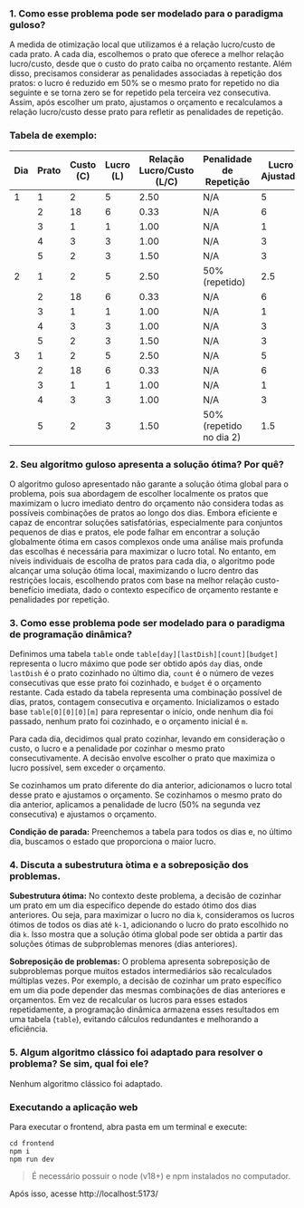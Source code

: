 ### 1. Como esse problema pode ser modelado para o paradigma guloso?

A medida de otimização local que utilizamos é a relação lucro/custo de cada prato. A cada dia, escolhemos o prato que oferece a melhor relação lucro/custo, desde que o custo do prato caiba no orçamento restante. Além disso, precisamos considerar as penalidades associadas à repetição dos pratos: o lucro é reduzido em 50% se o mesmo prato for repetido no dia seguinte e se torna zero se for repetido pela terceira vez consecutiva. Assim, após escolher um prato, ajustamos o orçamento e recalculamos a relação lucro/custo desse prato para refletir as penalidades de repetição.

### Tabela de exemplo: 

| Dia  | Prato | Custo (C) | Lucro (L) | Relação Lucro/Custo (L/C) | Penalidade de Repetição | Lucro Ajustado | Relação Lucro/Custo Ajustada | Escolhido |
|------|-------|-----------|-----------|--------------------------|-------------------------|----------------|------------------------------|-----------|
| 1    | 1     | 2         | 5         | 2.50                     | N/A                     | 5              | 2.50                         | Sim       |
|     | 2     | 18        | 6         | 0.33                     | N/A                     | 6              | 0.33                         | Não       |
|     | 3     | 1         | 1         | 1.00                     | N/A                     | 1              | 1.00                         | Não       |
|     | 4     | 3         | 3         | 1.00                     | N/A                     | 3              | 1.00                         | Não       |
|     | 5     | 2         | 3         | 1.50                     | N/A                     | 3              | 1.50                         | Não       |
| 2    | 1     | 2         | 5         | 2.50                     | 50% (repetido)          | 2.5            | 1.25                         | Não       |
|     | 2     | 18        | 6         | 0.33                     | N/A                     | 6              | 0.33                         | Não       |
|     | 3     | 1         | 1         | 1.00                     | N/A                     | 1              | 1.00                         | Não       |
|     | 4     | 3         | 3         | 1.00                     | N/A                     | 3              | 1.00                         | Não       |
|     | 5     | 2         | 3         | 1.50                     | N/A                     | 3              | 1.50                         | Sim       |
| 3    | 1     | 2         | 5         | 2.50                     | N/A                     | 5            | 2.5                        | Sim       |
|     | 2     | 18        | 6         | 0.33                     | N/A                     | 6              | 0.33                         | Não       |
|     | 3     | 1         | 1         | 1.00                     | N/A                     | 1              | 1.00                         | Não       |
|     | 4     | 3         | 3         | 1.00                     | N/A                     | 3              | 1.00                         | Não       |
|     | 5     | 2         | 3         | 1.50                     | 50% (repetido no dia 2) | 1.5            | 0.75                         | Não       |



### 2. Seu algoritmo guloso apresenta a solução ótima? Por quê?

O algoritmo guloso apresentado não garante a solução ótima global para o problema, pois sua abordagem de escolher localmente os pratos que maximizam o lucro imediato dentro do orçamento não considera todas as possíveis combinações de pratos ao longo dos dias. Embora eficiente e capaz de encontrar soluções satisfatórias, especialmente para conjuntos pequenos de dias e pratos, ele pode falhar em encontrar a solução globalmente ótima em casos complexos onde uma análise mais profunda das escolhas é necessária para maximizar o lucro total. No entanto, em níveis individuais de escolha de pratos para cada dia, o algoritmo pode alcançar uma solução ótima local, maximizando o lucro dentro das restrições locais, escolhendo pratos com base na melhor relação custo-benefício imediata, dado o contexto específico de orçamento restante e penalidades por repetição.

### 3. Como esse problema pode ser modelado para o paradigma de programação dinâmica?

Definimos uma tabela `table` onde `table[day][lastDish][count][budget]` representa o lucro máximo que pode ser obtido após `day` dias, onde `lastDish` é o prato cozinhado no último dia, `count` é o número de vezes consecutivas que esse prato foi cozinhado, e `budget` é o orçamento restante. Cada estado da tabela representa uma combinação possível de dias, pratos, contagem consecutiva e orçamento. Inicializamos o estado base `table[0][0][0][m]` para representar o início, onde nenhum dia foi passado, nenhum prato foi cozinhado, e o orçamento inicial é `m`.

Para cada dia, decidimos qual prato cozinhar, levando em consideração o custo, o lucro e a penalidade por cozinhar o mesmo prato consecutivamente. A decisão envolve escolher o prato que maximiza o lucro possível, sem exceder o orçamento.

Se cozinhamos um prato diferente do dia anterior, adicionamos o lucro total desse prato e ajustamos o orçamento. Se cozinhamos o mesmo prato do dia anterior, aplicamos a penalidade de lucro (50% na segunda vez consecutiva) e ajustamos o orçamento.

**Condição de parada:** Preenchemos a tabela para todos os dias e, no último dia, buscamos o estado que proporciona o maior lucro.

### 4. Discuta a subestrutura  ́otima e a sobreposição dos problemas.

**Subestrutura ótima:** No contexto deste problema, a decisão de cozinhar um prato em um dia específico depende do estado ótimo dos dias anteriores. Ou seja, para maximizar o lucro no dia `k`, consideramos os lucros ótimos de todos os dias até `k-1`, adicionando o lucro do prato escolhido no dia `k`. Isso mostra que a solução ótima global pode ser obtida a partir das soluções ótimas de subproblemas menores (dias anteriores).

**Sobreposição de problemas:** O problema apresenta sobreposição de subproblemas porque muitos estados intermediários são recalculados múltiplas vezes. Por exemplo, a decisão de cozinhar um prato específico em um dia pode depender das mesmas combinações de dias anteriores e orçamentos. Em vez de recalcular os lucros para esses estados repetidamente, a programação dinâmica armazena esses resultados em uma tabela (`table`), evitando cálculos redundantes e melhorando a eficiência.

### 5. Algum algoritmo clássico foi adaptado para resolver o problema? Se sim, qual foi ele?

Nenhum algoritmo clássico foi adaptado.

### Executando a aplicação web

Para executar o frontend, abra pasta em um terminal e execute:

```
cd frontend
npm i
npm run dev
```
> É necessário possuir o node (v18+) e npm instalados no computador.
> 
Após isso, acesse http://localhost:5173/

